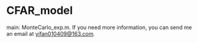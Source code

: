 # CFAR_model
main: MonteCarlo_exp.m.
If you need more information, you can send me an email at yifan010409@163.com.
